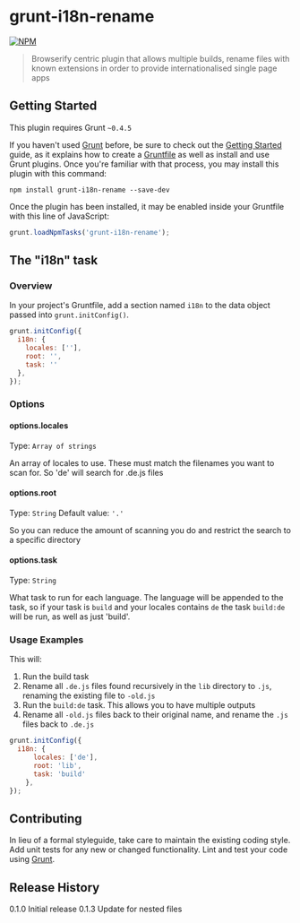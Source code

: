 # grunt-i18n-rename

[![NPM](https://nodei.co/npm/grunt-i18n-rename.png?downloads=true&stars=true)](https://nodei.co/npm/grunt-i18n-rename/) 

> Browserify centric plugin that allows multiple builds, rename files with known extensions in order to provide internationalised single page apps

## Getting Started
This plugin requires Grunt `~0.4.5`

If you haven't used [Grunt](http://gruntjs.com/) before, be sure to check out the [Getting Started](http://gruntjs.com/getting-started) guide, as it explains how to create a [Gruntfile](http://gruntjs.com/sample-gruntfile) as well as install and use Grunt plugins. Once you're familiar with that process, you may install this plugin with this command:

```shell
npm install grunt-i18n-rename --save-dev
```

Once the plugin has been installed, it may be enabled inside your Gruntfile with this line of JavaScript:

```js
grunt.loadNpmTasks('grunt-i18n-rename');
```

## The "i18n" task

### Overview
In your project's Gruntfile, add a section named `i18n` to the data object passed into `grunt.initConfig()`.

```js
grunt.initConfig({
  i18n: {
    locales: [''],
    root: '',
    task: ''
  },
});
```

### Options

#### options.locales
Type: `Array of strings`

An array of locales to use. These must match the filenames you want to scan for. So 'de' will search for .de.js files

#### options.root
Type: `String`
Default value: `'.'`

So you can reduce the amount of scanning you do and restrict the search to a specific directory

#### options.task
Type: `String`

What task to run for each language. The language will be appended to the task, so if your task is `build` and your locales contains `de` the task `build:de` will be run, as well as just 'build'.

### Usage Examples

This will:

1. Run the build task
2. Rename all `.de.js` files found recursively in the `lib` directory to `.js`, renaming the existing file to `-old.js`
3. Run the `build:de` task. This allows you to have multiple outputs
4. Rename all `-old.js` files back to their original name, and rename the `.js` files back to `.de.js`

```js
grunt.initConfig({
  i18n: {
      locales: ['de'],
      root: 'lib',
      task: 'build'
    },
});
```

## Contributing
In lieu of a formal styleguide, take care to maintain the existing coding style. Add unit tests for any new or changed functionality. Lint and test your code using [Grunt](http://gruntjs.com/).

## Release History
0.1.0 Initial release
0.1.3 Update for nested files
